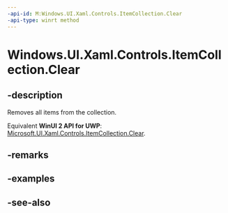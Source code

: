 ```yaml
---
-api-id: M:Windows.UI.Xaml.Controls.ItemCollection.Clear
-api-type: winrt method
---
```


<!-- Method syntax
public void Clear()
-->

# Windows.UI.Xaml.Controls.ItemCollection.Clear

## -description
Removes all items from the collection.

Equivalent **WinUI 2 API for UWP**: [Microsoft.UI.Xaml.Controls.ItemCollection.Clear](/windows/winui/api/microsoft.ui.xaml.controls.itemcollection.clear).

## -remarks


## -examples

## -see-also

